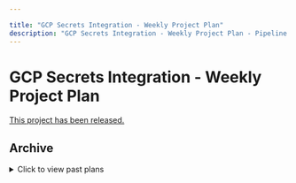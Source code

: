 ```yaml
---

title: "GCP Secrets Integration - Weekly Project Plan"
description: "GCP Secrets Integration - Weekly Project Plan - Pipeline Security Group"
---
```








# GCP Secrets Integration - Weekly Project Plan

[This project has been released.](https://about.gitlab.com/releases/2024/01/18/gitlab-16-8-released/#gcp-secret-manager-support)

## Archive

<details><summary>Click to view past plans</summary>

## Milestone 16.7 (November 13, 2023 - December 8, 2023)

### Milestone Goals
- Complete [the OIDC configuration for getting secrets from GCP](https://gitlab.com/gitlab-org/gitlab/-/issues/428402)
- Begin work on [runner authentication with GCP](https://gitlab.com/gitlab-org/gitlab/-/issues/428400)

### Week of  November 20, 2023 (Milestone 16.7)

#### Team Capacity
- 1 BE

#### Goals
- [https://gitlab.com/gitlab-org/gitlab/-/issues/428402](https://gitlab.com/gitlab-org/gitlab/-/issues/428402) Create POC and proposed solution for the integration with GCP Secrets Manager using GCP Workload Identity Pool.

### Week of  November 27, 2023 (Milestone 16.7)

#### Team Capacity
- 1 BE

#### Goals
- [https://gitlab.com/gitlab-org/gitlab/-/issues/428402](https://gitlab.com/gitlab-org/gitlab/-/issues/428402) Finalize the proposed solution. We would have a clear understanding of what changes are needed on Rails, what information would be sent by Rails to Runner in the job payload, how Runner would use this job payload to authenticate to GCP and access the secrets.

### Week of  December 4, 2023 (Milestone 16.7)

#### Team Capacity
- 1 BE

#### Goals
- [https://gitlab.com/gitlab-org/gitlab/-/merge_requests/138151](https://gitlab.com/gitlab-org/gitlab/-/merge_requests/138151) Merge the architecture blueprint MR.
- [https://gitlab.com/gitlab-org/gitlab/-/issues/428400](https://gitlab.com/gitlab-org/gitlab/-/issues/428400) Begin development on runner authentication with GCP

### Week of  December 11, 2023 (Milestone 16.7)

#### Team Capacity
- 1 BE

#### Goals
- [https://gitlab.com/gitlab-org/gitlab/-/issues/428400](https://gitlab.com/gitlab-org/gitlab/-/issues/428400) Continue development for runner authentication with GCP
- [https://gitlab.com/gitlab-org/gitlab/-/issues/428401](https://gitlab.com/gitlab-org/gitlab/-/issues/428401) Begin development for rails support

## Milestone 16.8 (December 18, 2023 - January 12, 2024)

### Milestone Goals
- [https://gitlab.com/gitlab-org/gitlab/-/issues/428400](https://gitlab.com/gitlab-org/gitlab/-/issues/428400) Complete runner authentication with GCP
- [https://gitlab.com/gitlab-org/gitlab/-/issues/428401](https://gitlab.com/gitlab-org/gitlab/-/issues/428401) Complete development for rails support

</details
